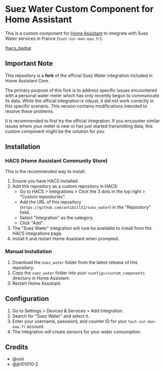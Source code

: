 # Suez Water Custom Component for Home Assistant

This is a custom component for [Home Assistant](https://www.home-assistant.io/) to integrate with Suez Water services in France (`tout-sur-mon-eau.fr`).

[!hacs_badge](https://github.com/custom-components/hacs)

## Important Note

This repository is a **fork** of the official Suez Water integration included in Home Assistant Core.

The primary purpose of this fork is to address specific issues encountered with a personal water meter which has only recently begun to communicate its data. While the official integration is robust, it did not work correctly in this specific scenario. This version contains modifications intended to resolve these problems.

It is recommended to first try the official integration. If you encounter similar issues where your meter is new or has just started transmitting data, this custom component might be the solution for you.

## Installation

### HACS (Home Assistant Community Store)

This is the recommended way to install.

1.  Ensure you have HACS installed.
2.  Add this repository as a custom repository in HACS:
    *   Go to HACS > Integrations > Click the 3 dots in the top right > "Custom repositories".
    *   Add the URL of this repository (`https://github.com/antibill51/suez_water`) in the "Repository" field.
    *   Select "Integration" as the category.
    *   Click "Add".
3.  The "Suez Water" integration will now be available to install from the HACS integrations page.
4.  Install it and restart Home Assistant when prompted.

### Manual Installation

1.  Download the `suez_water` folder from the latest release of this repository.
2.  Copy the `suez_water` folder into your `<config>/custom_components` directory in Home Assistant.
3.  Restart Home Assistant.

## Configuration

1.  Go to Settings > Devices & Services > Add Integration.
2.  Search for "Suez Water" and select it.
3.  Enter your username, password, and counter ID for your `tout-sur-mon-eau.fr` account.
4.  The integration will create sensors for your water consumption.

## Credits
- @ooii
- @jb101010-2